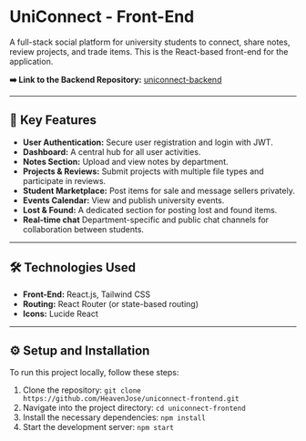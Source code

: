 # UniConnect - Front-End

A full-stack social platform for university students to connect, share notes, review projects, and trade items. This is the React-based front-end for the application.

**➡️ Link to the Backend Repository:** [uniconnect-backend](https://github.com/HeavenJose/uniconnect-backend)

---

## 🚀 Key Features

* **User Authentication:** Secure user registration and login with JWT.
* **Dashboard:** A central hub for all user activities.
* **Notes Section:** Upload and view notes by department.
* **Projects & Reviews:** Submit projects with multiple file types and participate in reviews.
* **Student Marketplace:** Post items for sale and message sellers privately.
* **Events Calendar:** View and publish university events.
* **Lost & Found:** A dedicated section for posting lost and found items.
* **Real-time chat** Department-specific and public chat channels for collaboration between students.
---

## 🛠️ Technologies Used

* **Front-End:** React.js, Tailwind CSS
* **Routing:** React Router (or state-based routing)
* **Icons:** Lucide React

---

## ⚙️ Setup and Installation

To run this project locally, follow these steps:

1.  Clone the repository:
    `git clone https://github.com/HeavenJose/uniconnect-frontend.git`
2.  Navigate into the project directory:
    `cd uniconnect-frontend`
3.  Install the necessary dependencies:
    `npm install`
4.  Start the development server:
    `npm start`
